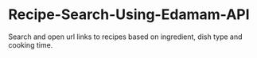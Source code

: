 # Recipe-Search-Using-Edamam-API
Search and open url links to recipes based on ingredient, dish type and cooking time.
